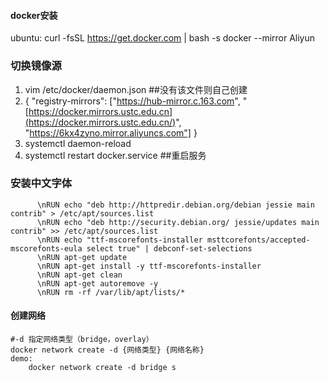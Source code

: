 #### docker安装

ubuntu: curl -fsSL https://get.docker.com | bash -s docker --mirror Aliyun



### 切换镜像源

1. vim /etc/docker/daemon.json      ##没有该文件则自己创建
2. { "registry-mirrors": ["https://hub-mirror.c.163.com", "[https://docker.mirrors.ustc.edu.cn](https://docker.mirrors.ustc.edu.cn/)", "https://6kx4zyno.mirror.aliyuncs.com"] }
3. systemctl daemon-reload
4. systemctl restart docker.service   ##重启服务

### 安装中文字体

```
      \nRUN echo "deb http://httpredir.debian.org/debian jessie main contrib" > /etc/apt/sources.list
      \nRUN echo "deb http://security.debian.org/ jessie/updates main contrib" >> /etc/apt/sources.list
      \nRUN echo "ttf-mscorefonts-installer msttcorefonts/accepted-mscorefonts-eula select true" | debconf-set-selections
      \nRUN apt-get update
      \nRUN apt-get install -y ttf-mscorefonts-installer
      \nRUN apt-get clean
      \nRUN apt-get autoremove -y
      \nRUN rm -rf /var/lib/apt/lists/*
```

#### 创建网络

```
#-d 指定网络类型（bridge，overlay）
docker network create -d {网络类型} {网络名称}
demo:
	docker network create -d bridge s
```


